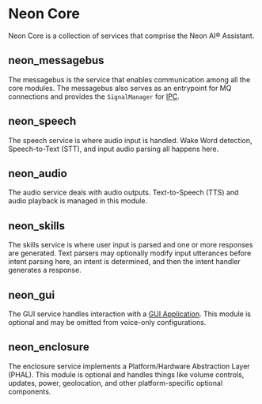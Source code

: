 # Neon Core
Neon Core is a collection of services that comprise the Neon AI® Assistant.

## neon_messagebus
The messagebus is the service that enables communication among all the core modules.
The messagebus also serves as an entrypoint for MQ connections and provides the 
`SignalManager` for [IPC](https://en.wikipedia.org/wiki/Inter-process_communication).

## neon_speech
The speech service is where audio input is handled. Wake Word detection, Speech-to-Text (STT),
and input audio parsing all happens here.

## neon_audio
The audio service deals with audio outputs. Text-to-Speech (TTS) and audio playback
is managed in this module.

## neon_skills
The skills service is where user input is parsed and one or more responses are
generated. Text parsers may optionally modify input utterances before intent
parsing here, an intent is determined, and then the intent handler generates a
response.

## neon_gui
The GUI service handles interaction with a [GUI Application](https://github.com/MycroftAI/mycroft-gui).
This module is optional and may be omitted from voice-only configurations.

## neon_enclosure
The enclosure service implements a Platform/Hardware Abstraction Layer (PHAL).
This module is optional and handles things like volume controls, updates, power,
geolocation, and other platform-specific optional components.

